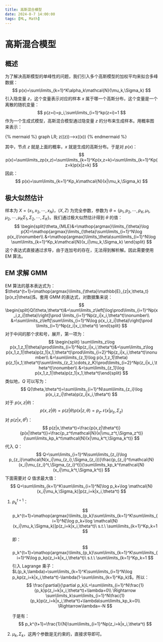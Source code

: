 ```yaml
---
title: 高斯混合模型
date: 2024-8-7 14:00:00
tags: [ML, Math]
---
```

# 高斯混合模型
## 概述
为了解决高斯模型的单峰性的问题，我们引入多个高斯模型的加权平均来拟合多峰数据：
$$
p(x)=\sum\limits_{k=1}^K\alpha_k\mathcal{N}(\mu_k,\Sigma_k)
$$
引入隐变量 $z$，这个变量表示对应的样本 $x$ 属于哪一个高斯分布，这个变量是一个离散的随机变量：
$$
p(z=i)=p_i,\sum\limits_{i=1}^kp(z=i)=1
$$
作为一个生成式模型，高斯混合模型通过隐变量 $z$ 的分布来生成样本。用概率图来表示：

{% mermaid %}
graph LR;
	z((z))-->x((x))
{% endmermaid %}

其中，节点 $z$ 就是上面的概率，$x$ 就是生成的高斯分布。于是对 $p(x)$：
$$
p(x)=\sum\limits_zp(x,z)=\sum\limits_{k=1}^Kp(x,z=k)=\sum\limits_{k=1}^Kp(z=k)p(x|z=k)
$$
因此：
$$
p(x)=\sum\limits_{k=1}^Kp_k\mathcal{N}(x|\mu_k,\Sigma_k)
$$

## 极大似然估计

样本为 $X=(x_1,x_2,\cdots,x_N)$，$ (X,Z)$ 为完全参数，参数为 $\theta=\{p_1,p_2,\cdots,p_K,\mu_1,\mu_2,\cdots,\mu_K\Sigma_1,\Sigma_2,\cdots,\Sigma_K\}$。我们通过极大似然估计得到 $\theta$ 的值：
$$
\begin{split}\theta_{MLE}&=\mathop{argmax}\limits_{\theta}\log p(X)=\mathop{argmax}\limits_{\theta}\sum\limits_{i=1}^N\log p(x_i)\nonumber\\
&=\mathop{argmax}\limits_\theta\sum\limits_{i=1}^N\log \sum\limits_{k=1}^Kp_k\mathcal{N}(x_i|\mu_k,\Sigma_k)
\end{split}
$$
这个表达式直接通过求导，由于连加号的存在，无法得到解析解。因此需要使用 EM 算法。

## EM 求解 GMM

EM 算法的基本表达式为：$\theta^{t+1}=\mathop{argmax}\limits_{\theta}\mathbb{E}_{z|x,\theta_t}[p(x,z|\theta)]$。套用 GMM 的表达式，对数据集来说：
$$
\begin{split}Q(\theta,\theta^t)&=\sum\limits_z\left[\log\prod\limits_{i=1}^Np(x_i,z_i|\theta)\right]\prod \limits_{i=1}^Np(z_i|x_i,\theta^t)\nonumber\\
&=\sum\limits_z\left[\sum\limits_{i=1}^N\log p(x_i,z_i|\theta)\right]\prod \limits_{i=1}^Np(z_i|x_i,\theta^t)
\end{split}
$$
对于中间的那个求和号，展开，第一项为：
$$
\begin{split}
\sum\limits_z\log p(x_1,z_1|\theta)\prod\limits_{i=1}^Np(z_i|x_i,\theta^t)&=\sum\limits_z\log p(x_1,z_1|\theta)p(z_1|x_1,\theta^t)\prod\limits_{i=2}^Np(z_i|x_i,\theta^t)\nonumber\\
&=\sum\limits_{z_1}\log p(x_1,z_1|\theta)
p(z_1|x_1,\theta^t)\sum\limits_{z_2,\cdots,z_K}\prod\limits_{i=2}^Np(z_i|x_i,\theta^t)\nonumber\\
&=\sum\limits_{z_1}\log p(x_1,z_1|\theta)p(z_1|x_1,\theta^t)\end{split}
$$
类似地，$Q$ 可以写为：
$$
Q(\theta,\theta^t)=\sum\limits_{i=1}^N\sum\limits_{z_i}\log p(x_i,z_i|\theta)p(z_i|x_i,\theta^t)
$$
对于 $p(x,z|\theta)$：
$$
p(x,z|\theta)=p(z|\theta)p(x|z,\theta)=p_z\mathcal{N}(x|\mu_z,\Sigma_z)
$$
对 $p(z|x,\theta^t)$：
$$
p(z|x,\theta^t)=\frac{p(x,z|\theta^t)}{p(x|\theta^t)}=\frac{p_z^t\mathcal{N}(x|\mu_z^t,\Sigma_z^t)}{\sum\limits_kp_k^t\mathcal{N}(x|\mu_k^t,\Sigma_k^t)}
$$
代入 $Q$：
$$
Q=\sum\limits_{i=1}^N\sum\limits_{z_i}\log p_{z_i}\mathcal{N(x_i|\mu_{z_i},\Sigma_{z_i})}\frac{p_{z_i}^t\mathcal{N}(x_i|\mu_{z_i}^t,\Sigma_{z_i}^t)}{\sum\limits_kp_k^t\mathcal{N}(x_i|\mu_k^t,\Sigma_k^t)}
$$
下面需要对 $Q$ 值求最大值：
$$
Q=\sum\limits_{k=1}^K\sum\limits_{i=1}^N[\log p_k+\log \mathcal{N}(x_i|\mu_k,\Sigma_k)]p(z_i=k|x_i,\theta^t)
$$

1.  $p_k^{t+1}$：
    $$
    p_k^{t+1}=\mathop{argmax}\limits_{p_k}\sum\limits_{k=1}^K\sum\limits_{i=1}^N[\log p_k+\log \mathcal{N}(x_i|\mu_k,\Sigma_k)]p(z_i=k|x_i,\theta^t)\ s.t.\ \sum\limits_{k=1}^Kp_k=1
    $$
    即：
    $$
    p_k^{t+1}=\mathop{argmax}\limits_{p_k}\sum\limits_{k=1}^K\sum\limits_{i=1}^N\log p_kp(z_i=k|x_i,\theta^t)\ s.t.\ \sum\limits_{k=1}^Kp_k=1
    $$
    引入 Lagrange 乘子：$L(p_k,\lambda)=\sum\limits_{k=1}^K\sum\limits_{i=1}^N\log p_kp(z_i=k|x_i,\theta^t)-\lambda(1-\sum\limits_{k=1}^Kp_k)$。所以：
    $$
    \frac{\partial}{\partial p_k}L=\sum\limits_{i=1}^N\frac{1}{p_k}p(z_i=k|x_i,\theta^t)+\lambda=0\\
    \Rightarrow \sum\limits_k\sum\limits_{i=1}^N\frac{1}{p_k}p(z_i=k|x_i,\theta^t)+\lambda\sum\limits_kp_k=0\\
    \Rightarrow\lambda=-N
    $$
    
    于是有：
    $$
    p_k^{t+1}=\frac{1}{N}\sum\limits_{i=1}^Np(z_i=k|x_i,\theta^t)
    $$
    
2.  $\mu_k,\Sigma_k$，这两个参数是无约束的，直接求导即可。